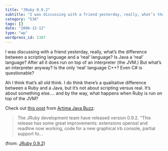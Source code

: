 ```yaml
---
title: "JRuby 0.9.2"
subtitle: "I was discussing with a friend yesterday, really, what’s the difference"
category: "538"
tags: []
date: "2006-12-12"
type: "wp"
wordpress_id: 1387
---
```

I was discussing with a friend yesterday, really, what’s the difference 
 between a scripting language and a ‘real’ language? Is Java a ‘real’ 
 language? After all it does run on top of an interpreter (the JVM.) But 
 what’s an interpreter anyway? Is the only ‘real’ language C++? Even C# is 
 questionable? 

Ah I think that’s all old think. I do think there’s a qualitative difference 
 between a Ruby and a Java, but it’s not about scripting versus real. It’s 
 about something else…. and by the way, what happens when Ruby is run on 
 top of the JVM?

Check out [this 
 post](http://www.artima.com/forums/flat.jsp?forum=121&thread=188146) from [Artima 
 Java Buzz](http://www.artima.com/buzz/community.jsp?forum=121):

> The JRuby development team have released version 0.9.2. "This release 
 has some great improvements: extensions openssl and readline now 
 working, code for a new graphical irb console, partial support fo…

 (from: [JRuby 
 0.9.2](http://www.artima.com/forums/flat.jsp?forum=121&thread=188146))